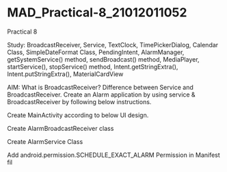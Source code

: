 # MAD_Practical-8_21012011052
Practical 8

Study: BroadcastReceiver, Service, TextClock, TimePickerDialog, Calendar Class, SimpleDateFormat Class, PendingIntent, AlarmManager, getSystemService() method, sendBroadcast() method, MediaPlayer, startService(), stopService() method, Intent.getStringExtra(), Intent.putStringExtra(), MaterialCardView

AIM: What is BroadcastReceiver? Difference between Service and BroadcastReceiver. Create an Alarm application by using service & BroadcastReceiver by following below instructions.

Create MainActivity according to below UI design.

Create AlarmBroadcastReceiver class

Create AlarmService Class

Add android.permission.SCHEDULE_EXACT_ALARM Permission in Manifest fil
